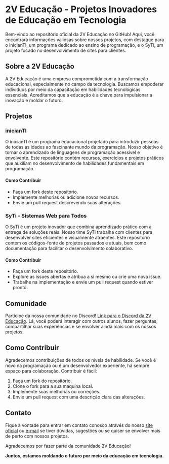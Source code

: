 # 2V Educação - Projetos Inovadores de Educação em Tecnologia

Bem-vindo ao repositório oficial da 2V Educação no GitHub! Aqui, você encontrará informações valiosas sobre nossos projetos, com destaque para o inicianTI, um programa dedicado ao ensino de programação, e o SyTi, um projeto focado no desenvolvimento de sites para clientes.

## Sobre a 2V Educação

A 2V Educação é uma empresa comprometida com a transformação educacional, especialmente no campo da tecnologia. Buscamos empoderar indivíduos por meio da capacitação em habilidades tecnológicas essenciais. Acreditamos que a educação é a chave para impulsionar a inovação e moldar o futuro.

## Projetos

### inicianTI

O inicianTI é um programa educacional projetado para introduzir pessoas de todas as idades ao fascinante mundo da programação. Nosso objetivo é tornar o aprendizado de linguagens de programação acessível e envolvente. Este repositório contém recursos, exercícios e projetos práticos que auxiliam no desenvolvimento de habilidades fundamentais em programação.

#### Como Contribuir

- Faça um fork deste repositório.
- Implemente melhorias ou adicione novos recursos.
- Envie um pull request descrevendo suas alterações.

### SyTi - Sistemas Web para Todos

O SyTi é um projeto inovador que combina aprendizado prático com a entrega de soluções reais. Nosso time SyTi trabalha com clientes para desenvolver sites eficientes e visualmente atraentes. Este repositório contém os códigos-fonte de projetos passados e atuais, bem como documentação para facilitar o desenvolvimento colaborativo.

#### Como Contribuir

- Faça um fork deste repositório.
- Explore as issues abertas e atribua a si mesmo ou crie uma nova issue.
- Trabalhe na implementação e envie um pull request quando estiver pronto.

## Comunidade

Participe da nossa comunidade no Discord! [Link para o Discord da 2V Educação](https://discord.gg/a7R8vaGUpA). Lá, você poderá interagir com outros alunos, fazer perguntas, compartilhar suas experiências e se envolver ainda mais com os nossos projetos.

## Como Contribuir

Agradecemos contribuições de todos os níveis de habilidade. Se você é novo na programação ou é um desenvolvedor experiente, há sempre espaço para colaboração. Contribuir é fácil:

1. Faça um fork do repositório.
2. Clone o fork para a sua máquina local.
3. Implemente suas melhorias ou correções.
4. Envie um pull request com uma descrição clara das alterações.

## Contato

Fique à vontade para entrar em contato conosco através do nosso [site oficial](https://www.2veducacao.com.br) ou [e-mail](mailto:contato@2veducacao.com.br) se tiver dúvidas, sugestões ou se quiser se envolver mais de perto com nossos projetos.

Agradecemos por fazer parte da comunidade 2V Educação!

**Juntos, estamos moldando o futuro por meio da educação em tecnologia.**
